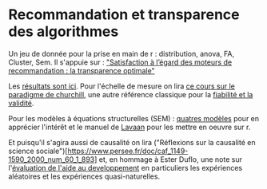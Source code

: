 ﻿# Recommandation et transparence des algorithmes

Un jeu de donnée pour la prise en main de r : distribution, anova, FA, Cluster, Sem.  Il s'appuie sur : ["Satisfaction à l’égard des moteurs de recommandation : la transparence optimale"](https://management-datascience.org/2018/01/18/satisfaction-a-legard-des-moteurs-de-recommandation-la-transparence-optimale/)

Les [résultats sont ici](https://benaventc.github.io/Recommandation/saman.html). Pour l'échelle de mesure on lira [ce cours sur le paradigme de churchill](http://statmath.wu.ac.at/courses/r-se-mbr/pres/Churchill.pdf), une autre référence classique pour la [fiabilité et la validité](http://statmath.wu.ac.at/~salzberger/quantmeth/pdfdownloaddirectory/other_material/Peter1979_JMR.pdf).

Pour les modèles à équations structurelles (SEM) : [quatres modèles](https://www.theanalysisfactor.com/four-types-sem/) pour en apprécier l'intérêt et le manuel de [Lavaan](http://lavaan.ugent.be/tutorial/index.html) pour les mettre en oeuvre sur r.

Et puisqu'il s'agira aussi de causalité on lira ("Réflexions sur la causalité en science sociale")[https://www.persee.fr/doc/caf_1149-1590_2000_num_60_1_893] et, en hommage à Ester Duflo, une note sur l'[évaluation de l'aide au developpement](https://controverses.sciences-po.fr/archive/aidedeveloppement/1.html) en particuliers les expériences aléatoires et les expériences quasi-naturelles.
